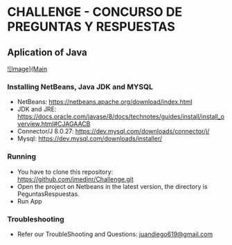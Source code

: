 # CHALLENGE - CONCURSO DE PREGUNTAS Y RESPUESTAS

## Aplication of Java

[![Image](Main](https://github.com/jmedinr/Challenge/blob/main/assets/main.JPG)

### Installing NetBeans, Java JDK and MYSQL
- NetBeans: https://netbeans.apache.org/download/index.html
- JDK and JRE: https://docs.oracle.com/javase/8/docs/technotes/guides/install/install_overview.html#CJAGAACB
- Connector/J 8.0.27: https://dev.mysql.com/downloads/connector/j/
- Mysql: https://dev.mysql.com/downloads/installer/

### Running
- You have to clone this repository: https://github.com/jmedinr/Challenge.git
- Open the project on Netbeans in the latest version, the directory is PeguntasRespuestas.
- Run App

### Troubleshooting
- Refer our TroubleShooting and Questions: juandiego619@gmail.com
